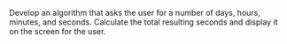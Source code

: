 Develop an algorithm that asks the user for a number of days, hours, minutes, and seconds. Calculate the total resulting seconds and display it on the screen for the user.
